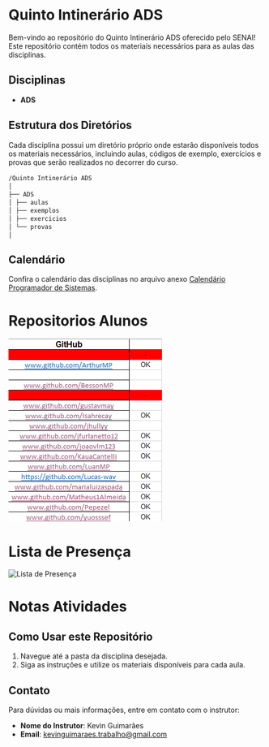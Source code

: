# Quinto Intinerário ADS

Bem-vindo ao repositório do Quinto Intinerário ADS oferecido pelo SENAI! Este repositório contém todos os materiais necessários para as aulas das disciplinas.

## Disciplinas

- **ADS**

## Estrutura dos Diretórios

Cada disciplina possui um diretório próprio onde estarão disponíveis todos os materiais necessários, incluindo aulas, códigos de exemplo, exercícios e provas que serão realizados no decorrer do curso.

```
/Quinto Intinerário ADS
│
├── ADS
│ ├── aulas
│ ├── exemplos
│ ├── exercicios
│ └── provas
│

```

## Calendário

Confira o calendário das disciplinas no arquivo anexo [Calendário Programador de Sistemas](https://github.com/KevinSGuimaraes/ProgramadorDeSistemas/blob/main/Calend%C3%A1rio%20Programador%20de%20Sistemas.pdf).

# Repositorios Alunos

![GitHub](Imagens/GitHubAlunos.png)

# Lista de Presença

![Lista de Presença](imagens/lista_presenca.png)

# Notas Atividades

<!--![Notas Atividade JS](imagens/NotasAtividade01JS.png)-->

## Como Usar este Repositório

1. Navegue até a pasta da disciplina desejada.
2. Siga as instruções e utilize os materiais disponíveis para cada aula.

## Contato

Para dúvidas ou mais informações, entre em contato com o instrutor:
- **Nome do Instrutor**: Kevin Guimarães
- **Email**: kevinguimaraes.trabalho@gmail.com